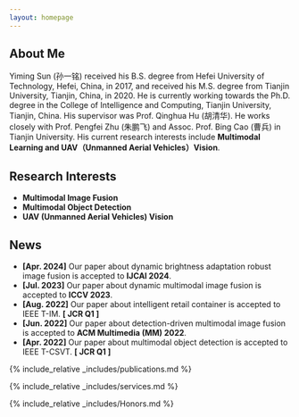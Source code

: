```yaml
---
layout: homepage
---
```


## About Me

Yiming Sun (孙一铭) received his B.S. degree from Hefei University of Technology, Hefei, China, in 2017, and received his M.S. degree from Tianjin University, Tianjin, China, in 2020. He is currently working towards the Ph.D. degree in the College of Intelligence and Computing, Tianjin University, Tianjin, China. His supervisor was Prof. Qinghua Hu (胡清华). He works closely with Prof. Pengfei Zhu (朱鹏飞) and Assoc. Prof. Bing Cao (曹兵) in Tianjin University. His current research interests include **Multimodal Learning and UAV（Unmanned Aerial Vehicles）Vision**.

## Research Interests

- **Multimodal Image Fusion**
- **Multimodal Object Detection**
- **UAV (Unmanned Aerial Vehicles) Vision**

## News

- **[Apr. 2024]** Our paper about dynamic brightness adaptation robust image fusion is accepted to **IJCAI 2024**. 
- **[Jul. 2023]** Our paper about dynamic multimodal image fusion is accepted to **ICCV 2023**. 
- **[Aug. 2022]** Our paper about intelligent retail container is accepted to IEEE T-IM. **[ JCR Q1 ]**
- **[Jun. 2022]** Our paper about detection-driven multimodal image fusion is accepted to **ACM Multimedia (MM) 2022**.
- **[Apr. 2022]** Our paper about multimodal object detection is accepted to IEEE T-CSVT. **[ JCR Q1 ]**

{% include_relative _includes/publications.md %}

{% include_relative _includes/services.md %}

{% include_relative _includes/Honors.md %}
